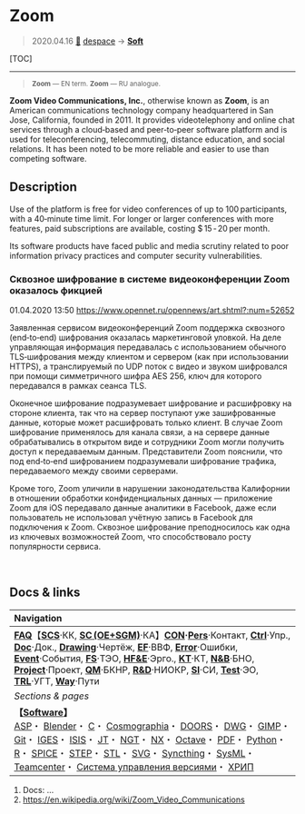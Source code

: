 # Zoom
> 2020.04.16 [🚀](../index/index.md) [despace](index.md) → **[Soft](soft.md)**

[TOC]

---

> <small>**Zoom** — EN term. **Zoom** — RU analogue.</small>

**Zoom Video Communications, Inc.**, otherwise known as **Zoom**, is an American communications technology company headquartered in San Jose, California, founded in 2011. It provides videotelephony and online chat services through a cloud‑based and peer‑to‑peer software platform and is used for teleconferencing, telecommuting, distance education, and social relations. It has been noted to be more reliable and easier to use than competing software.



## Description
Use of the platform is free for video conferences of up to 100 participants, with a 40‑minute time limit. For longer or larger conferences with more features, paid subscriptions are available, costing $ 15 ‑ 20 per month.

Its software products have faced public and media scrutiny related to poor information privacy practices and computer security vulnerabilities.

### Сквозное шифрование в системе видеоконференции Zoom оказалось фикцией
01.04.2020 13:50 <https://www.opennet.ru/opennews/art.shtml?:num=52652>

Заявленная сервисом видеоконференций Zoom поддержка сквозного (end‑to‑end) шифрования оказалась маркетинговой уловкой. На деле управляющая информация передавалась с использованием обычного TLS‑шифрования между клиентом и сервером (как при использовании HTTPS), а транслируемый по UDP поток с видео и звуком шифровался при помощи симметричного шифра AES 256, ключ для которого передавался в рамках сеанса TLS.

Оконечное шифрование подразумевает шифрование и расшифровку на стороне клиента, так что на сервер поступают уже зашифрованные данные, которые может расшифровать только клиент. В случае Zoom шифрование применялось для канала связи, а на сервере данные обрабатывались в открытом виде и сотрудники Zoom могли получить доступ к передаваемым данным. Представители Zoom пояснили, что под end‑to‑end шифрованием подразумевали шифрование трафика, передаваемого между своими серверами.

Кроме того, Zoom уличили в нарушении законодательства Калифорнии в отношении обработки конфиденциальных данных — приложение Zoom для iOS передавало данные аналитики в Facebook, даже если пользователь не использовал учётную запись в Facebook для подключения к Zoom. Сквозное шифрование преподносилось как одна из ключевых возможностей Zoom, что способствовало росту популярности сервиса.



<p style="page-break-after:always"> </p>

## Docs & links
|Navigation|
|:--|
|**[FAQ](faq.md)**【**[SCS](scs.md)**·КК, **[SC (OE+SGM)](sc.md)**·КА】**[CON](contact.md)·[Pers](person.md)**·Контакт, **[Ctrl](control.md)**·Упр., **[Doc](doc.md)**·Док., **[Drawing](drawing.md)**·Чертёж, **[EF](ef.md)**·ВВФ, **[Error](error.md)**·Ошибки, **[Event](event.md)**·События, **[FS](fs.md)**·ТЭО, **[HF&E](hfe.md)**·Эрго., **[KT](kt.md)**·КТ, **[N&B](nnb.md)**·БНО, **[Project](project.md)**·Проект, **[QM](qm.md)**·БКНР, **[R&D](rnd.md)**·НИОКР, **[SI](si.md)**·СИ, **[Test](test.md)**·ЭО, **[TRL](trl.md)**·УГТ, **[Way](way.md)**·Пути|
|*Sections & pages*|
|**【[Software](soft.md)】**<br> [ASP](asp.md)・ [Blender](blender.md)・ [C](c.md)・ [Cosmographia](cosmographia.md)・ [DOORS](doors.md)・ [DWG](cad_f.md)・ [GIMP](gimp.md)・ [Git](git.md)・ [IGES](cad_f.md)・ [ISIS](isis.md)・ [JT](cad_f.md)・ [NGT](neogeography_toolkit.md)・ [NX](nx.md)・ [Octave](gnu_octave.md)・ [PDF](pdf.md)・ [Python](python.md)・ [R](r.md)・ [SPICE](spice.md)・ [STEP](cad_f.md)・ [STL](systems_tool_kit.md)・ [SVG](cad_f.md)・ [Syncthing](syncthing.md)・ [SysML](sysml.md)・ [Teamcenter](teamcenter.md)・ [Система управления версиями](vcs.md)・ [ХРИП](adra.md)|

   1. Docs: …
   1. <https://en.wikipedia.org/wiki/Zoom_Video_Communications>
